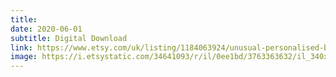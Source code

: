 ```yaml
---
title: 
date: 2020-06-01
subtitle: Digital Download
link: https://www.etsy.com/uk/listing/1184063924/unusual-personalised-bespoke-cousin-crew
image: https://i.etsystatic.com/34641093/r/il/0ee1bd/3763363632/il_340x270.3763363632_sr19.jpg
---
```

